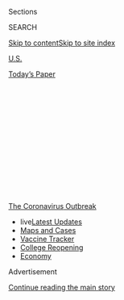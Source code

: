 <div id="app">

<div id="standalone-header">

<div class="interactive-masthead NYTAppHideMasthead css-qz70u6 e1suatyy0">

<div class="section css-ui9rw0 e1suatyy2">

<div class="css-eph4ug er09x8g0">

<div class="css-6n7j50">

</div>

<span class="css-1dv1kvn">Sections</span>

<div class="css-10488qs">

<span class="css-1dv1kvn">SEARCH</span>

</div>

[Skip to content](#site-content)[Skip to site
index](#site-index)

</div>

<div id="masthead-section-label" class="css-1wr3we4 eaxe0e00">

[U.S.](https://www.nytimes.com/section/us)

</div>

<div class="css-10698na e1huz5gh0">

</div>

</div>

<div id="masthead-bar-one" class="section hasLinks css-15hmgas e1csuq9d3">

<div class="css-uqyvli e1csuq9d0">

</div>

<div class="css-1uqjmks e1csuq9d1">

</div>

<div class="css-9e9ivx">

[](https://myaccount.nytimes.com/auth/login?response_type=cookie&client_id=vi)

</div>

<div class="css-1bvtpon e1csuq9d2">

[Today’s
Paper](https://www.nytimes.com/section/todayspaper)

</div>

</div>

</div>

<div class="css-1aor85t" style="opacity:0.000000001;z-index:-1;visibility:hidden">

<div class="css-1hqnpie">

<div class="css-epjblv">

<span class="css-17xtcya">[U.S.](/section/us)</span><span class="css-x15j1o">|</span><span class="css-fwqvlz">Tracking
the Real Coronavirus Death Toll in the United
States</span>

</div>

<div class="css-k008qs">

<div class="css-1iwv8en">

<span class="css-18z7m18"></span>

<div>

</div>

</div>

<span class="css-1n6z4y">https://nyti.ms/3foi8ja</span>

<div class="css-1705lsu">

<div class="css-4xjgmj">

<div class="css-4skfbu" data-role="toolbar" data-aria-label="Social Media Share buttons, Save button, and Comments Panel with current comment count" data-testid="share-tools">

  - 
  - 
  - 
  - 
    
    <div class="css-6n7j50">
    
    </div>

  - 

</div>

</div>

</div>

</div>

</div>

</div>

<div id="NYT_TOP_BANNER_REGION" class="css-mij9hh">

<div>

<div id="styln-prism-menu-1592847958612" class="section interactive-content interactive-size-medium css-1xxkt5x">

<div class="css-17ih8de interactive-body">

<div id="scroll-container" class="css-1gj85ro">

[<span class="styln-title-wrap"><span class="css-1pje3qr">The
Coronavirus</span><span class="css-1pje3qr">
Outbreak</span></span>](https://www.nytimes.com/news-event/coronavirus?action=click&pgtype=Article&state=default&region=TOP_BANNER&context=storylines_menu)

  - <span class="css-kqxiym" data-emphasize="true">live</span>[Latest
    Updates](https://www.nytimes.com/2020/08/04/world/coronavirus-cases.html?action=click&pgtype=Article&state=default&region=TOP_BANNER&context=storylines_menu)
  - [Maps and
    Cases](https://www.nytimes.com/interactive/2020/us/coronavirus-us-cases.html?action=click&pgtype=Article&state=default&region=TOP_BANNER&context=storylines_menu)
  - [Vaccine
    Tracker](https://www.nytimes.com/interactive/2020/science/coronavirus-vaccine-tracker.html?action=click&pgtype=Article&state=default&region=TOP_BANNER&context=storylines_menu)
  - [College
    Reopening](https://www.nytimes.com/2020/08/02/us/covid-college-reopening.html?action=click&pgtype=Article&state=default&region=TOP_BANNER&context=storylines_menu)
  - [Economy](https://www.nytimes.com/live/2020/08/04/business/stock-market-today-coronavirus?action=click&pgtype=Article&state=default&region=TOP_BANNER&context=storylines_menu)

</div>

</div>

</div>

</div>

</div>

<div id="top-wrapper" class="css-1sy8kpn">

<div id="top-slug" class="css-l9onyx">

Advertisement

</div>

[Continue reading the main
story](#after-top)

<div class="ad top-wrapper" style="text-align:center;height:100%;display:block;min-height:250px">

<div id="top" class="place-ad" data-position="top" data-size-key="top">

</div>

</div>

<div id="after-top">

</div>

</div>

</div>

<div id="site-content" data-role="main">

# Tracking the Real Coronavirus Death Toll in the United States

<div class="css-1vegfwe interactive-byline-container">

By [<span class="css-1baulvz" itemprop="name">Josh
Katz</span>](https://www.nytimes.com/by/josh-katz),
[<span class="css-1baulvz" itemprop="name">Denise
Lu</span>](https://www.nytimes.com/by/denise-lu) and
[<span class="css-1baulvz last-byline" itemprop="name">Margot
Sanger-Katz</span>](https://www.nytimes.com/by/margot-sanger-katz)Updated
July 29,
2020

</div>

<div id="interactive-standalone-sharetools" class="css-wkcogx">

<div>

<div class="interactive-sharetools css-9z2bwm" data-role="toolbar" data-aria-label="Social Media Share buttons, Save button, and Comments Panel with current comment count" data-testid="share-tools">

  - 
  - 
  - 
  - 
    
    <div class="css-6n7j50">
    
    </div>

</div>

</div>

</div>

<div id="coronavirus-death-toll-us" class="section interactive-standard interactive-content interactive-size-scoop css-uc81c" data-id="100000007118702">

<div class="css-17ih8de interactive-body">

<div class="g-story g-freebird g-max-limit" data-prd-dropzone-below-masthead="100000006938224" data-preview-slug="2020-05-01-coronavirus-excess-deaths">

<div class="g-asset g-embed g-asset-width-full" style="">

<div data-role="img">

<div id="g-2020-03-16-coronavirus-maps-embed" class="g-story g-freebird g-max-limit" data-prd-dropzone-below-masthead="100000006938224" data-preview-slug="2020-03-16-coronavirus-maps">

<div class="g-asset g-svelte breadcrumbs-wrap" style="max-width: 600px">

<div class="g-svelte" data-component="1">

<div class="breadcrumbs false svelte-u8xm87" style="--state-rows: 11;\n\t--country-rows: 2;\n\t--state-rows-medium: 18;\n\t--country-rows-medium: 3;\n\t--state-rows-small: 26;\n\t--country-rows-small: 5;">

<div class="breadcrumbs__buttons--wrap">

[World](https://www.nytimes.com/interactive/2020/world/coronavirus-maps.html)<span class="svelte-u8xm87"> 
</span>

COUNTRIES

<span class="svelte-u8xm87">| </span>
[U.S.A.](https://www.nytimes.com/interactive/2020/us/coronavirus-us-cases.html)<span class="svelte-u8xm87"> 
</span>

STATES

<span class="svelte-u8xm87">  </span>
[Testing](https://www.nytimes.com/interactive/2020/us/coronavirus-testing.html)

</div>

<div id="amp-menu-countries" class="breadcrumbs__menu breadcrumbs__menu--countries false svelte-u8xm87">

[Brazil](https://www.nytimes.com/interactive/2020/world/americas/brazil-coronavirus-cases.html)[Canada](https://www.nytimes.com/interactive/2020/world/canada/canada-coronavirus-cases.html)[France](https://www.nytimes.com/interactive/2020/world/europe/france-coronavirus-cases.html)[Germany](https://www.nytimes.com/interactive/2020/world/europe/germany-coronavirus-cases.html)[India](https://www.nytimes.com/interactive/2020/world/asia/india-coronavirus-cases.html)[Italy](https://www.nytimes.com/interactive/2020/world/europe/italy-coronavirus-cases.html)[Mexico](https://www.nytimes.com/interactive/2020/world/americas/mexico-coronavirus-cases.html)[Spain](https://www.nytimes.com/interactive/2020/world/europe/spain-coronavirus-cases.html)[U.K.](https://www.nytimes.com/interactive/2020/world/europe/united-kingdom-coronavirus-cases.html)

</div>

<div id="amp-menu-states" class="breadcrumbs__menu breadcrumbs__menu--states false svelte-u8xm87">

[Alabama](https://www.nytimes.com/interactive/2020/us/alabama-coronavirus-cases.html)[Alaska](https://www.nytimes.com/interactive/2020/us/alaska-coronavirus-cases.html)[Arizona](https://www.nytimes.com/interactive/2020/us/arizona-coronavirus-cases.html)[Arkansas](https://www.nytimes.com/interactive/2020/us/arkansas-coronavirus-cases.html)[California](https://www.nytimes.com/interactive/2020/us/california-coronavirus-cases.html)[Colorado](https://www.nytimes.com/interactive/2020/us/colorado-coronavirus-cases.html)[Connecticut](https://www.nytimes.com/interactive/2020/us/connecticut-coronavirus-cases.html)[Delaware](https://www.nytimes.com/interactive/2020/us/delaware-coronavirus-cases.html)[Florida](https://www.nytimes.com/interactive/2020/us/florida-coronavirus-cases.html)[Georgia](https://www.nytimes.com/interactive/2020/us/georgia-coronavirus-cases.html)[Hawaii](https://www.nytimes.com/interactive/2020/us/hawaii-coronavirus-cases.html)[Idaho](https://www.nytimes.com/interactive/2020/us/idaho-coronavirus-cases.html)[Illinois](https://www.nytimes.com/interactive/2020/us/illinois-coronavirus-cases.html)[Indiana](https://www.nytimes.com/interactive/2020/us/indiana-coronavirus-cases.html)[Iowa](https://www.nytimes.com/interactive/2020/us/iowa-coronavirus-cases.html)[Kansas](https://www.nytimes.com/interactive/2020/us/kansas-coronavirus-cases.html)[Kentucky](https://www.nytimes.com/interactive/2020/us/kentucky-coronavirus-cases.html)[Louisiana](https://www.nytimes.com/interactive/2020/us/louisiana-coronavirus-cases.html)[Maine](https://www.nytimes.com/interactive/2020/us/maine-coronavirus-cases.html)[Maryland](https://www.nytimes.com/interactive/2020/us/maryland-coronavirus-cases.html)[Massachusetts](https://www.nytimes.com/interactive/2020/us/massachusetts-coronavirus-cases.html)[Michigan](https://www.nytimes.com/interactive/2020/us/michigan-coronavirus-cases.html)[Minnesota](https://www.nytimes.com/interactive/2020/us/minnesota-coronavirus-cases.html)[Mississippi](https://www.nytimes.com/interactive/2020/us/mississippi-coronavirus-cases.html)[Missouri](https://www.nytimes.com/interactive/2020/us/missouri-coronavirus-cases.html)[Montana](https://www.nytimes.com/interactive/2020/us/montana-coronavirus-cases.html)[Nebraska](https://www.nytimes.com/interactive/2020/us/nebraska-coronavirus-cases.html)[Nevada](https://www.nytimes.com/interactive/2020/us/nevada-coronavirus-cases.html)[New
Hampshire](https://www.nytimes.com/interactive/2020/us/new-hampshire-coronavirus-cases.html)[New
Jersey](https://www.nytimes.com/interactive/2020/us/new-jersey-coronavirus-cases.html)[New
Mexico](https://www.nytimes.com/interactive/2020/us/new-mexico-coronavirus-cases.html)[New
York](https://www.nytimes.com/interactive/2020/us/new-york-coronavirus-cases.html)[North
Carolina](https://www.nytimes.com/interactive/2020/us/north-carolina-coronavirus-cases.html)[North
Dakota](https://www.nytimes.com/interactive/2020/us/north-dakota-coronavirus-cases.html)[Ohio](https://www.nytimes.com/interactive/2020/us/ohio-coronavirus-cases.html)[Oklahoma](https://www.nytimes.com/interactive/2020/us/oklahoma-coronavirus-cases.html)[Oregon](https://www.nytimes.com/interactive/2020/us/oregon-coronavirus-cases.html)[Pennsylvania](https://www.nytimes.com/interactive/2020/us/pennsylvania-coronavirus-cases.html)[Puerto
Rico](https://www.nytimes.com/interactive/2020/us/puerto-rico-coronavirus-cases.html)[Rhode
Island](https://www.nytimes.com/interactive/2020/us/rhode-island-coronavirus-cases.html)[South
Carolina](https://www.nytimes.com/interactive/2020/us/south-carolina-coronavirus-cases.html)[South
Dakota](https://www.nytimes.com/interactive/2020/us/south-dakota-coronavirus-cases.html)[Tennessee](https://www.nytimes.com/interactive/2020/us/tennessee-coronavirus-cases.html)[Texas](https://www.nytimes.com/interactive/2020/us/texas-coronavirus-cases.html)[Utah](https://www.nytimes.com/interactive/2020/us/utah-coronavirus-cases.html)[Vermont](https://www.nytimes.com/interactive/2020/us/vermont-coronavirus-cases.html)[Virginia](https://www.nytimes.com/interactive/2020/us/virginia-coronavirus-cases.html)[Washington](https://www.nytimes.com/interactive/2020/us/washington-coronavirus-cases.html)[Washington,
D.C.](https://www.nytimes.com/interactive/2020/us/washington-dc-coronavirus-cases.html)[West
Virginia](https://www.nytimes.com/interactive/2020/us/west-virginia-coronavirus-cases.html)[Wisconsin](https://www.nytimes.com/interactive/2020/us/wisconsin-coronavirus-cases.html)[Wyoming](https://www.nytimes.com/interactive/2020/us/wyoming-coronavirus-cases.html)

</div>

<span class="svelte-u8xm87">  </span>

</div>

</div>

</div>

</div>

</div>

</div>

<div class="g-container g-update-container">

What’s new:

<div class="g-container g-list-circle">

There are now only three states where the number of deaths since March
looks like it does in a normal year.

</div>

</div>

The coronavirus pandemic has killed so many Americans that the patterns
of death in nearly every state look aberrant when compared to recent
history. A New York Times analysis of estimates from the [Centers for
Disease Control and
Prevention](https://www.cdc.gov/nchs/nvss/vsrr/covid19/excess_deaths.htm)
shows just how many lives are being lost in the pandemic, as some people
die from the virus itself and others from the upheaval it has
brought.

<div class="g-asset g-graphic" style="max-width: 600px">

### U.S. Deaths <span class="hedspan above">Above</span> or <span class="hedspan below">Below</span> Normal

<div data-role="img">

<div class="us-wrap g-loading">

</div>

</div>

<div class="g-source">

<span class="g-credit">Note: The chart shows the difference between
measured deaths and expected deaths each week. Deaths above the expected
number are considered to be “excess deaths.”</span>

</div>

</div>

Nationwide, 190,600 more people have died than usual from March 15 to
July 18, according to C.D.C. estimates, which adjust current death
records to account for typical reporting lags. That number is 50,000
higher than the official count of coronavirus deaths for that period.
Higher-than-normal death rates are now widespread across the country;
only Alaska, Hawaii and Maine show numbers that look similar to recent
years.

Our analysis examines deaths from all causes — not just confirmed cases
of coronavirus — beginning in mid-March when the virus took hold. That
allows comparisons that don’t depend on the availability of coronavirus
tests in a given place or on the accuracy of cause-of-death reporting.
What it shows is that some places have seen [staggering death
tolls](https://www.nytimes.com/interactive/2020/04/27/upshot/coronavirus-deaths-new-york-city.html),
while a few states have experienced fewer deaths, but enough to clearly
differentiate this year from a typical one.

New York City, an early epicenter of the U.S. outbreak, has so far
experienced the most extreme increase in deaths, which surged to seven
times the usual number during the peak of its coronavirus outbreak. But
as the pandemic has spread across the country, New York is not the only
place where the death counts are far above normal levels.

Over time, the number of states with deaths at least 10 percent above
normal levels has grown, and includes states in not just the Northeast,
but also the South, West and
Midwest.

## <span class="g-balancer" data-id="6">Where deaths are far above normal</span>

<div class="g-asset g-graphic" style="max-width: 1050px">

### Deaths <span class="hedspan above">above</span> or <span class="hedspan below">below</span> normal, by location

#### Deaths in these places are at least 10 percent higher than the normal level.

<div data-role="img">

<div class="states-wrap high-excess g-loading">

<div class="bigwrap">

</div>

</div>

</div>

</div>

Counting deaths takes time and many states are weeks or months behind in
reporting. These estimates from the C.D.C. are adjusted based on how
mortality data has lagged in previous years. Even with this adjustment,
it’s possible they could be an underestimate of the complete death toll
if increased mortality is causing states to lag more than they have in
the past or if states have changed their reporting systems.
Pennsylvania’s death counts, for example, have lagged behind the
state’s usual rate of reporting all year, according to the C.D.C.

But comparing recent totals of deaths from all causes can provide a more
complete picture of the pandemic’s impact than tracking only deaths of
people with confirmed diagnoses. Epidemiologists refer to fatalities in
the gap between the observed and normal numbers of deaths as “excess
deaths.”

Through July 18, estimated excess deaths were about 36 percent higher
than the official coronavirus fatality count. If this pattern holds for
the rest of the country, it would put the current death toll at about
204,000 people.

Many epidemiologists believe measuring excess deaths is [the best
way](https://www.thelancet.com/journals/lancet/article/PIIS0140-6736\(20\)30933-8/fulltext)
to assess the impact of the virus in real time. It shows how the virus
is altering normal patterns of mortality. The high numbers from the
coronavirus pandemic period undermine arguments that the virus is merely
killing vulnerable people who would have died
anyway.

<div class="g-ad">

<div id="mid2" class="place-ad" data-position="mid2" data-size-key="default">

</div>

</div>

Our charts show weekly deaths above or below normal. They include weeks
in which the C.D.C. estimates the data to be at least 90 percent
complete or estimated deaths are above expected death numbers. Because
states vary somewhat in their speed in reporting deaths to the federal
government, these state charts show death trends for slightly different
time periods.

Recent totals were compared with a simple model of expected deaths based
on the number of deaths in the past three years, adjusted to account for
trends over time, like population changes.

Public health researchers use such methods to measure the impact of
catastrophic events when official measures of mortality are flawed.

Measuring excess deaths does not tell us precisely how each person died.
It is likely that most of the excess deaths in this period are because
of the coronavirus itself, given the dangerousness of the virus and the
[well-documented](https://www.nytimes.com/2020/04/18/health/cdc-coronavirus-lab-contamination-testing.html)
[problems](https://www.nytimes.com/2020/04/15/us/coronavirus-testing-trump.html)
[with
testing](https://www.nytimes.com/2020/03/28/us/testing-coronavirus-pandemic.html).
But it is also possible that deaths from other causes have risen too, as
hospitals in some hot spots have become overwhelmed and people have been
scared to [seek care for
ailments](https://www.nytimes.com/2020/04/06/well/live/coronavirus-doctors-hospitals-emergency-care-heart-attack-stroke.html)
that are typically survivable. Some causes of death may be declining, as
people stay inside more, drive less and limit their contact with others.

Even in a normal year, it takes up to eight weeks for full death counts
to be reported by the C.D.C. But this is not a normal year, and it is
possible that because of the unusual number of recent deaths and the
stresses they are placing on medical examiners and public health
officials, the totals will take even longer than usual to become
complete. We will keep updating the numbers regularly as new data
becomes
available.

## <span class="g-balancer" data-id="7">Where deaths are somewhat above normal</span>

In another group of states, the increases in deaths were more modest but
still higher than
normal.

<div class="g-asset g-graphic" style="max-width: 1050px">

### Deaths <span class="hedspan above">above</span> or <span class="hedspan below">below</span> normal, by location

#### Deaths in these places are elevated, but less than 10 percent above the normal level.

<div data-role="img">

<div class="states-wrap low-excess g-loading">

<div class="bigwrap">

</div>

</div>

</div>

</div>

## <span class="g-balancer" data-id="8">Where deaths look normal, in the data  
reported so far</span>

There are only four states that appear to have been largely spared from
an unusual number of deaths during this period and show death numbers
that look similar to those in a normal year. Two of those states —
Alaska and Hawaii — are outside the continental
U.S.

<div class="g-asset g-graphic" style="max-width: 1050px">

### Deaths <span class="hedspan above">above</span> or <span class="hedspan below">below</span> normal, by location

#### These places have few excess deaths.

<div data-role="img">

<div class="states-wrap no-excess g-loading">

<div class="bigwrap">

</div>

</div>

</div>

</div>

## <span class="g-balancer" data-id="9">How excess deaths compare with the official coronavirus counts</span>

In many states with excess deaths, the total number of them exceeded the
official number of measured Covid-19 deaths. Given the ongoing
[limitations on coronavirus
testing](https://www.nytimes.com/interactive/2020/04/17/us/coronavirus-testing-states.html)
in the United States, these gaps are not a big surprise. Similar gaps
have been found in [other
countries](https://www.nytimes.com/interactive/2020/04/21/world/coronavirus-missing-deaths.html)
with high numbers of Covid-19 deaths.

<div class="g-asset g-graphic" style="max-width: 600px">

<div data-role="img">

<table>
<thead>
<tr class="header">
<th>Area</th>
<th>PCT. above normal</th>
<th>Excess deaths</th>
<th></th>
<th>Reported Covid-19 deaths</th>
<th></th>
<th>Gap</th>
</tr>
</thead>
<tbody>
<tr class="odd">
<td><span class="long">United States</span> <span class="short">United States</span><br />
<span class="period">March 15 - July 18</span></td>
<td>+20%</td>
<td>190,600</td>
<td></td>
<td>139,901</td>
<td></td>
<td>50,600</td>
</tr>
<tr class="even">
<td><span class="long">New York City</span> <span class="short">N.Y.C.</span><br />
<span class="period">March 15 - July 18</span></td>
<td>+150%</td>
<td>27,100</td>
<td></td>
<td>22,858</td>
<td></td>
<td>4,300</td>
</tr>
<tr class="odd">
<td><span class="long">New Jersey</span> <span class="short">N.J.</span><br />
<span class="period">March 15 - July 18</span></td>
<td>+73%</td>
<td>18,000</td>
<td></td>
<td>15,697</td>
<td></td>
<td>2,300</td>
</tr>
<tr class="even">
<td><span class="long">New York (excluding N.Y.C.)</span> <span class="short">N.Y. (excluding N.Y.C.)</span><br />
<span class="period">March 15 - July 18</span></td>
<td>+42%</td>
<td>14,200</td>
<td></td>
<td>9,307</td>
<td></td>
<td>4,900</td>
</tr>
<tr class="odd">
<td><span class="long">Pennsylvania</span> <span class="short">Pa.</span><br />
<span class="period">March 15 - July 18</span></td>
<td>+29%</td>
<td>13,000</td>
<td></td>
<td>7,068</td>
<td></td>
<td>5,900</td>
</tr>
<tr class="even">
<td><span class="long">California</span> <span class="short">Calif.</span><br />
<span class="period">March 15 - July 18</span></td>
<td>+13%</td>
<td>12,100</td>
<td></td>
<td>7,692</td>
<td></td>
<td>4,400</td>
</tr>
<tr class="odd">
<td><span class="long">Texas</span> <span class="short">Tex.</span><br />
<span class="period">March 15 - July 18</span></td>
<td>+16%</td>
<td>11,200</td>
<td></td>
<td>3,972</td>
<td></td>
<td>7,300</td>
</tr>
<tr class="even">
<td><span class="long">Illinois</span> <span class="short">Ill.</span><br />
<span class="period">March 15 - July 18</span></td>
<td>+30%</td>
<td>10,300</td>
<td></td>
<td>7,486</td>
<td></td>
<td>2,900</td>
</tr>
<tr class="odd">
<td><span class="long">Michigan</span> <span class="short">Mich.</span><br />
<span class="period">March 15 - July 18</span></td>
<td>+28%</td>
<td>9,400</td>
<td></td>
<td>6,367</td>
<td></td>
<td>3,000</td>
</tr>
<tr class="even">
<td><span class="long">Florida</span> <span class="short">Fla.</span><br />
<span class="period">March 15 - July 18</span></td>
<td>+12%</td>
<td>8,500</td>
<td></td>
<td>4,891</td>
<td></td>
<td>3,600</td>
</tr>
<tr class="odd">
<td><span class="long">Massachusetts</span> <span class="short">Mass.</span><br />
<span class="period">March 15 - July 18</span></td>
<td>+42%</td>
<td>8,200</td>
<td></td>
<td>8,419</td>
<td></td>
<td>—</td>
</tr>
<tr class="even">
<td><span class="long">Connecticut</span> <span class="short">Conn.</span><br />
<span class="period">March 15 - June 13</span></td>
<td>+72%</td>
<td>5,600</td>
<td></td>
<td>4,186</td>
<td></td>
<td>1,400</td>
</tr>
<tr class="odd">
<td><span class="long">Arizona</span> <span class="short">Ariz.</span><br />
<span class="period">March 15 - July 18</span></td>
<td>+25%</td>
<td>5,200</td>
<td></td>
<td>2,733</td>
<td></td>
<td>2,500</td>
</tr>
<tr class="even">
<td><span class="long">Maryland</span> <span class="short">Md.</span><br />
<span class="period">March 15 - July 18</span></td>
<td>+30%</td>
<td>5,100</td>
<td></td>
<td>3,368</td>
<td></td>
<td>1,700</td>
</tr>
<tr class="odd">
<td><span class="long">Ohio</span> <span class="short">Ohio</span><br />
<span class="period">March 15 - July 11</span></td>
<td>+12%</td>
<td>4,700</td>
<td></td>
<td>3,036</td>
<td></td>
<td>1,600</td>
</tr>
<tr class="even">
<td><span class="long">Louisiana</span> <span class="short">La.</span><br />
<span class="period">March 15 - July 11</span></td>
<td>+31%</td>
<td>4,500</td>
<td></td>
<td>3,402</td>
<td></td>
<td>1,100</td>
</tr>
<tr class="odd">
<td><span class="long">Georgia</span> <span class="short">Ga.</span><br />
<span class="period">March 15 - July 18</span></td>
<td>+14%</td>
<td>4,100</td>
<td></td>
<td>3,104</td>
<td></td>
<td>1,000</td>
</tr>
<tr class="even">
<td><span class="long">Indiana</span> <span class="short">Ind.</span><br />
<span class="period">March 15 - July 18</span></td>
<td>+17%</td>
<td>3,800</td>
<td></td>
<td>2,820</td>
<td></td>
<td>1,000</td>
</tr>
<tr class="odd">
<td><span class="long">Virginia</span> <span class="short">Va.</span><br />
<span class="period">March 15 - July 18</span></td>
<td>+16%</td>
<td>3,800</td>
<td></td>
<td>2,024</td>
<td></td>
<td>1,700</td>
</tr>
<tr class="even">
<td><span class="long">South Carolina</span> <span class="short">S.C.</span><br />
<span class="period">March 15 - July 18</span></td>
<td>+16%</td>
<td>2,800</td>
<td></td>
<td>1,135</td>
<td></td>
<td>1,600</td>
</tr>
<tr class="odd">
<td><span class="long">Colorado</span> <span class="short">Colo.</span><br />
<span class="period">March 15 - July 18</span></td>
<td>+19%</td>
<td>2,500</td>
<td></td>
<td>1,751</td>
<td></td>
<td>800</td>
</tr>
<tr class="even">
<td><span class="long">Mississippi</span> <span class="short">Miss.</span><br />
<span class="period">March 15 - July 18</span></td>
<td>+22%</td>
<td>2,400</td>
<td></td>
<td>1,346</td>
<td></td>
<td>1,000</td>
</tr>
<tr class="odd">
<td><span class="long">Alabama</span> <span class="short">Ala.</span><br />
<span class="period">March 15 - July 18</span></td>
<td>+13%</td>
<td>2,300</td>
<td></td>
<td>1,286</td>
<td></td>
<td>1,000</td>
</tr>
<tr class="even">
<td><span class="long">Missouri</span> <span class="short">Mo.</span><br />
<span class="period">March 15 - July 18</span></td>
<td>+9%</td>
<td>1,900</td>
<td></td>
<td>1,158</td>
<td></td>
<td>700</td>
</tr>
<tr class="odd">
<td><span class="long">Minnesota</span> <span class="short">Minn.</span><br />
<span class="period">March 15 - July 18</span></td>
<td>+12%</td>
<td>1,800</td>
<td></td>
<td>1,578</td>
<td></td>
<td>200</td>
</tr>
<tr class="even">
<td><span class="long">North Carolina</span> <span class="short">N.C.</span><br />
<span class="period">March 15 - June 6</span></td>
<td>+8%</td>
<td>1,700</td>
<td></td>
<td>1,020</td>
<td></td>
<td>700</td>
</tr>
<tr class="odd">
<td><span class="long">Washington State</span> <span class="short">Wash.</span><br />
<span class="period">March 15 - July 18</span></td>
<td>+9%</td>
<td>1,600</td>
<td></td>
<td>1,469</td>
<td></td>
<td>200</td>
</tr>
<tr class="even">
<td><span class="long">Tennessee</span> <span class="short">Tenn.</span><br />
<span class="period">March 15 - July 18</span></td>
<td>+6%</td>
<td>1,500</td>
<td></td>
<td>828</td>
<td></td>
<td>600</td>
</tr>
<tr class="odd">
<td><span class="long">Wisconsin</span> <span class="short">Wis.</span><br />
<span class="period">March 15 - July 11</span></td>
<td>+8%</td>
<td>1,400</td>
<td></td>
<td>829</td>
<td></td>
<td>500</td>
</tr>
<tr class="even">
<td><span class="long">Puerto Rico</span> <span class="short">P.R.</span><br />
<span class="period">March 15 - June 27</span></td>
<td>+14%</td>
<td>1,000</td>
<td></td>
<td>152</td>
<td></td>
<td>900</td>
</tr>
<tr class="odd">
<td><span class="long">New Mexico</span> <span class="short">N.M.</span><br />
<span class="period">March 15 - July 18</span></td>
<td>+16%</td>
<td>1,000</td>
<td></td>
<td>569</td>
<td></td>
<td>400</td>
</tr>
<tr class="even">
<td><span class="long">Kentucky</span> <span class="short">Ky.</span><br />
<span class="period">March 15 - July 11</span></td>
<td>+7%</td>
<td>1,000</td>
<td></td>
<td>647</td>
<td></td>
<td>300</td>
</tr>
<tr class="odd">
<td><span class="long">Washington, D.C.</span> <span class="short">D.C.</span><br />
<span class="period">March 15 - July 18</span></td>
<td>+50%</td>
<td>900</td>
<td></td>
<td>578</td>
<td></td>
<td>400</td>
</tr>
<tr class="even">
<td><span class="long">Delaware</span> <span class="short">Del.</span><br />
<span class="period">March 15 - July 18</span></td>
<td>+30%</td>
<td>900</td>
<td></td>
<td>523</td>
<td></td>
<td>400</td>
</tr>
<tr class="odd">
<td><span class="long">Rhode Island</span> <span class="short">R.I.</span><br />
<span class="period">March 15 - June 20</span></td>
<td>+32%</td>
<td>900</td>
<td></td>
<td>894</td>
<td></td>
<td>10</td>
</tr>
<tr class="even">
<td><span class="long">Nevada</span> <span class="short">Nev.</span><br />
<span class="period">March 15 - July 18</span></td>
<td>+8%</td>
<td>700</td>
<td></td>
<td>647</td>
<td></td>
<td>80</td>
</tr>
<tr class="odd">
<td><span class="long">Arkansas</span> <span class="short">Ark.</span><br />
<span class="period">March 15 - July 18</span></td>
<td>+7%</td>
<td>700</td>
<td></td>
<td>357</td>
<td></td>
<td>300</td>
</tr>
<tr class="even">
<td><span class="long">Iowa</span> <span class="short">Iowa</span><br />
<span class="period">March 15 - July 18</span></td>
<td>+7%</td>
<td>700</td>
<td></td>
<td>790</td>
<td></td>
<td>—</td>
</tr>
<tr class="odd">
<td><span class="long">New Hampshire</span> <span class="short">N.H.</span><br />
<span class="period">March 15 - July 18</span></td>
<td>+15%</td>
<td>600</td>
<td></td>
<td>396</td>
<td></td>
<td>200</td>
</tr>
<tr class="even">
<td><span class="long">Oregon</span> <span class="short">Ore.</span><br />
<span class="period">March 15 - July 18</span></td>
<td>+5%</td>
<td>500</td>
<td></td>
<td>258</td>
<td></td>
<td>300</td>
</tr>
<tr class="odd">
<td><span class="long">Oklahoma</span> <span class="short">Okla.</span><br />
<span class="period">March 15 - July 4</span></td>
<td>+5%</td>
<td>500</td>
<td></td>
<td>398</td>
<td></td>
<td>100</td>
</tr>
<tr class="even">
<td><span class="long">Utah</span> <span class="short">Utah</span><br />
<span class="period">March 15 - July 18</span></td>
<td>+7%</td>
<td>400</td>
<td></td>
<td>243</td>
<td></td>
<td>200</td>
</tr>
<tr class="odd">
<td><span class="long">Kansas</span> <span class="short">Kan.</span><br />
<span class="period">March 15 - July 18</span></td>
<td>+5%</td>
<td>400</td>
<td></td>
<td>311</td>
<td></td>
<td>100</td>
</tr>
<tr class="even">
<td><span class="long">Nebraska</span> <span class="short">Neb.</span><br />
<span class="period">March 15 - July 4</span></td>
<td>+7%</td>
<td>300</td>
<td></td>
<td>285</td>
<td></td>
<td>70</td>
</tr>
<tr class="odd">
<td><span class="long">Vermont</span> <span class="short">Vt.</span><br />
<span class="period">March 15 - July 18</span></td>
<td>+15%</td>
<td>200</td>
<td></td>
<td>56</td>
<td></td>
<td>200</td>
</tr>
<tr class="even">
<td><span class="long">Idaho</span> <span class="short">Idaho</span><br />
<span class="period">March 15 - July 18</span></td>
<td>+5%</td>
<td>200</td>
<td></td>
<td>120</td>
<td></td>
<td>100</td>
</tr>
<tr class="odd">
<td><span class="long">Montana</span> <span class="short">Mont.</span><br />
<span class="period">March 15 - July 18</span></td>
<td>+5%</td>
<td>100</td>
<td></td>
<td>37</td>
<td></td>
<td>100</td>
</tr>
<tr class="even">
<td><span class="long">West Virginia</span> <span class="short">W.Va.</span><br />
<span class="period">March 15 - May 30</span></td>
<td>+3%</td>
<td>100</td>
<td></td>
<td>75</td>
<td></td>
<td>80</td>
</tr>
<tr class="odd">
<td><span class="long">North Dakota</span> <span class="short">N.D.</span><br />
<span class="period">March 15 - July 18</span></td>
<td>+5%</td>
<td>100</td>
<td></td>
<td>94</td>
<td></td>
<td>20</td>
</tr>
<tr class="even">
<td><span class="long">Maine</span> <span class="short">Me.</span><br />
<span class="period">March 15 - July 18</span></td>
<td>+2%</td>
<td>100</td>
<td></td>
<td>117</td>
<td></td>
<td>—</td>
</tr>
<tr class="odd">
<td><span class="long">South Dakota</span> <span class="short">S.D.</span><br />
<span class="period">March 15 - July 18</span></td>
<td>+4%</td>
<td>100</td>
<td></td>
<td>115</td>
<td></td>
<td>—</td>
</tr>
<tr class="even">
<td><span class="long">Wyoming</span> <span class="short">Wyo.</span><br />
<span class="period">March 15 - July 4</span></td>
<td>+7%</td>
<td>100</td>
<td></td>
<td>20</td>
<td></td>
<td>80</td>
</tr>
<tr class="odd">
<td><span class="long">Alaska</span> <span class="short">Alaska</span><br />
<span class="period">March 15 - July 11</span></td>
<td>Below normal</td>
<td>&lt;0</td>
<td></td>
<td>15</td>
<td></td>
<td>—</td>
</tr>
<tr class="even">
<td><span class="long">Hawaii</span> <span class="short">Hawaii</span><br />
<span class="period">March 15 - July 11</span></td>
<td>Below normal</td>
<td>&lt;0</td>
<td></td>
<td>19</td>
<td></td>
<td>—</td>
</tr>
</tbody>
</table>

</div>

</div>

## <span class="g-balancer" data-id="10">Tracking the Coronavirus</span>

<div class="g-asset g-embed g-asset-width-full" style="">

<div data-role="img">

<div id="g-2020-03-16-coronavirus-maps-embed" class="g-story g-freebird g-max-limit" data-prd-dropzone-below-masthead="100000006938224" data-preview-slug="2020-03-16-coronavirus-maps">

<div class="g-asset g-svelte g-footer-nav" style="max-width: 600px">

<div class="g-svelte" data-component="1">

<div class="nav-wrap svelte-idrnru">

  - [World](https://www.nytimes.com/interactive/2020/world/coronavirus-maps.html)
  - [World
    Deaths](https://www.nytimes.com/interactive/2020/04/21/world/coronavirus-missing-deaths.html)
  - [U.S.
    Cities](https://www.nytimes.com/interactive/2020/04/23/upshot/five-ways-to-monitor-coronavirus-outbreak-us.html)
  - [U.S.
    Deaths](https://www.nytimes.com/interactive/2020/05/05/us/coronavirus-death-toll-us.html)
  - [Testing](https://www.nytimes.com/interactive/2020/us/coronavirus-testing.html)
  - [Nursing
    homes](https://www.nytimes.com/interactive/2020/us/coronavirus-nursing-homes.html)
  - [New York
    City](https://www.nytimes.com/interactive/2020/nyregion/new-york-city-coronavirus-cases.html)
  - [Reopening](https://www.nytimes.com/interactive/2020/us/states-reopen-map-coronavirus.html)
  - [Vaccines](https://www.nytimes.com/interactive/2020/science/coronavirus-vaccine-tracker.html)

Countries

  - [Brazil](https://www.nytimes.com/interactive/2020/world/americas/brazil-coronavirus-cases.html)
  - [Canada](https://www.nytimes.com/interactive/2020/world/canada/canada-coronavirus-cases.html)
  - [France](https://www.nytimes.com/interactive/2020/world/europe/france-coronavirus-cases.html)
  - [Germany](https://www.nytimes.com/interactive/2020/world/europe/germany-coronavirus-cases.html)
  - [India](https://www.nytimes.com/interactive/2020/world/asia/india-coronavirus-cases.html)
  - [Italy](https://www.nytimes.com/interactive/2020/world/europe/italy-coronavirus-cases.html)
  - [Mexico](https://www.nytimes.com/interactive/2020/world/americas/mexico-coronavirus-cases.html)
  - [Spain](https://www.nytimes.com/interactive/2020/world/europe/spain-coronavirus-cases.html)
  - [U.K.](https://www.nytimes.com/interactive/2020/world/europe/united-kingdom-coronavirus-cases.html)
  - [United
    States](https://www.nytimes.com/interactive/2020/us/coronavirus-us-cases.html)

State by
    state

  - [Alabama](https://www.nytimes.com/interactive/2020/us/alabama-coronavirus-cases.html)
  - [Alaska](https://www.nytimes.com/interactive/2020/us/alaska-coronavirus-cases.html)
  - [Arizona](https://www.nytimes.com/interactive/2020/us/arizona-coronavirus-cases.html)
  - [Arkansas](https://www.nytimes.com/interactive/2020/us/arkansas-coronavirus-cases.html)
  - [California](https://www.nytimes.com/interactive/2020/us/california-coronavirus-cases.html)
  - [Colorado](https://www.nytimes.com/interactive/2020/us/colorado-coronavirus-cases.html)
  - [Connecticut](https://www.nytimes.com/interactive/2020/us/connecticut-coronavirus-cases.html)
  - [Delaware](https://www.nytimes.com/interactive/2020/us/delaware-coronavirus-cases.html)
  - [Florida](https://www.nytimes.com/interactive/2020/us/florida-coronavirus-cases.html)
  - [Georgia](https://www.nytimes.com/interactive/2020/us/georgia-coronavirus-cases.html)
  - [Hawaii](https://www.nytimes.com/interactive/2020/us/hawaii-coronavirus-cases.html)
  - [Idaho](https://www.nytimes.com/interactive/2020/us/idaho-coronavirus-cases.html)
  - [Illinois](https://www.nytimes.com/interactive/2020/us/illinois-coronavirus-cases.html)
  - [Indiana](https://www.nytimes.com/interactive/2020/us/indiana-coronavirus-cases.html)
  - [Iowa](https://www.nytimes.com/interactive/2020/us/iowa-coronavirus-cases.html)
  - [Kansas](https://www.nytimes.com/interactive/2020/us/kansas-coronavirus-cases.html)
  - [Kentucky](https://www.nytimes.com/interactive/2020/us/kentucky-coronavirus-cases.html)
  - [Louisiana](https://www.nytimes.com/interactive/2020/us/louisiana-coronavirus-cases.html)
  - [Maine](https://www.nytimes.com/interactive/2020/us/maine-coronavirus-cases.html)
  - [Maryland](https://www.nytimes.com/interactive/2020/us/maryland-coronavirus-cases.html)
  - [Massachusetts](https://www.nytimes.com/interactive/2020/us/massachusetts-coronavirus-cases.html)
  - [Michigan](https://www.nytimes.com/interactive/2020/us/michigan-coronavirus-cases.html)
  - [Minnesota](https://www.nytimes.com/interactive/2020/us/minnesota-coronavirus-cases.html)
  - [Mississippi](https://www.nytimes.com/interactive/2020/us/mississippi-coronavirus-cases.html)
  - [Missouri](https://www.nytimes.com/interactive/2020/us/missouri-coronavirus-cases.html)
  - [Montana](https://www.nytimes.com/interactive/2020/us/montana-coronavirus-cases.html)
  - [Nebraska](https://www.nytimes.com/interactive/2020/us/nebraska-coronavirus-cases.html)
  - [Nevada](https://www.nytimes.com/interactive/2020/us/nevada-coronavirus-cases.html)
  - [New
    Hampshire](https://www.nytimes.com/interactive/2020/us/new-hampshire-coronavirus-cases.html)
  - [New
    Jersey](https://www.nytimes.com/interactive/2020/us/new-jersey-coronavirus-cases.html)
  - [New
    Mexico](https://www.nytimes.com/interactive/2020/us/new-mexico-coronavirus-cases.html)
  - [New
    York](https://www.nytimes.com/interactive/2020/us/new-york-coronavirus-cases.html)
  - [North
    Carolina](https://www.nytimes.com/interactive/2020/us/north-carolina-coronavirus-cases.html)
  - [North
    Dakota](https://www.nytimes.com/interactive/2020/us/north-dakota-coronavirus-cases.html)
  - [Ohio](https://www.nytimes.com/interactive/2020/us/ohio-coronavirus-cases.html)
  - [Oklahoma](https://www.nytimes.com/interactive/2020/us/oklahoma-coronavirus-cases.html)
  - [Oregon](https://www.nytimes.com/interactive/2020/us/oregon-coronavirus-cases.html)
  - [Pennsylvania](https://www.nytimes.com/interactive/2020/us/pennsylvania-coronavirus-cases.html)
  - [Puerto
    Rico](https://www.nytimes.com/interactive/2020/us/puerto-rico-coronavirus-cases.html)
  - [Rhode
    Island](https://www.nytimes.com/interactive/2020/us/rhode-island-coronavirus-cases.html)
  - [South
    Carolina](https://www.nytimes.com/interactive/2020/us/south-carolina-coronavirus-cases.html)
  - [South
    Dakota](https://www.nytimes.com/interactive/2020/us/south-dakota-coronavirus-cases.html)
  - [Tennessee](https://www.nytimes.com/interactive/2020/us/tennessee-coronavirus-cases.html)
  - [Texas](https://www.nytimes.com/interactive/2020/us/texas-coronavirus-cases.html)
  - [Utah](https://www.nytimes.com/interactive/2020/us/utah-coronavirus-cases.html)
  - [Vermont](https://www.nytimes.com/interactive/2020/us/vermont-coronavirus-cases.html)
  - [Virginia](https://www.nytimes.com/interactive/2020/us/virginia-coronavirus-cases.html)
  - [Washington](https://www.nytimes.com/interactive/2020/us/washington-coronavirus-cases.html)
  - [Washington,
    D.C.](https://www.nytimes.com/interactive/2020/us/washington-dc-coronavirus-cases.html)
  - [West
    Virginia](https://www.nytimes.com/interactive/2020/us/west-virginia-coronavirus-cases.html)
  - [Wisconsin](https://www.nytimes.com/interactive/2020/us/wisconsin-coronavirus-cases.html)
  - [Wyoming](https://www.nytimes.com/interactive/2020/us/wyoming-coronavirus-cases.html)

</div>

</div>

</div>

</div>

</div>

</div>

</div>

<div class="g-asset g-methodology">

Methodology

Total death numbers are estimates from the [Centers for Disease Control
and
Prevention](https://www.cdc.gov/nchs/nvss/vsrr/covid19/excess_deaths.htm),
based on death certificates counted by the centers, adjusted to account
for typical lags in the reporting of deaths. Coronavirus death numbers
are from the [New York Times
database](https://www.nytimes.com/interactive/2020/us/coronavirus-us-cases.html)
of reports from state and local health agencies and hospitals. Covid-19
deaths include both confirmed and probable deaths from the virus.

We have not included weeks where reported deaths were less than 50
percent of the C.D.C. estimate.

Expected deaths were calculated with a simple model based on the weekly
number of all-cause deaths from 2017 to 2019 released by the [Centers
for Disease Control and
Prevention](https://www.cdc.gov/nchs/nvss/vsrr/covid19/index.htm),
adjusted to account for trends, like population changes, over time.

Excess death numbers are
rounded.

</div>

</div>

</div>

</div>

<div id="standalone-footer">

<div>

<div>

<div id="interactive-footer-wrapper">

<div class="css-i29ckm">

<div class="interactive-sharetools css-9z2bwm" data-role="toolbar" data-aria-label="Social Media Share buttons, Save button, and Comments Panel with current comment count" data-testid="share-tools">

  - 
  - 
  - 
  - 
    
    <div class="css-6n7j50">
    
    </div>

</div>

</div>

<div>

</div>

<div id="bottom-wrapper" class="css-1ede5it">

<div id="bottom-slug" class="css-l9onyx">

Advertisement

</div>

[Continue reading the main
story](#after-bottom)

<div id="bottom" class="ad bottom-wrapper" style="text-align:center;height:100%;display:block;min-height:90px">

</div>

<div id="after-bottom">

</div>

</div>

## Site Index

<div>

</div>

## Site Information Navigation

  - [© <span>2020</span> <span>The New York Times
    Company</span>](https://help.nytimes.com/hc/en-us/articles/115014792127-Copyright-notice)

<!-- end list -->

  - [NYTCo](https://www.nytco.com/)
  - [Contact
    Us](https://help.nytimes.com/hc/en-us/articles/115015385887-Contact-Us)
  - [Work with us](https://www.nytco.com/careers/)
  - [Advertise](https://nytmediakit.com/)
  - [T Brand Studio](http://www.tbrandstudio.com/)
  - [Your Ad
    Choices](https://www.nytimes.com/privacy/cookie-policy#how-do-i-manage-trackers)
  - [Privacy](https://www.nytimes.com/privacy)
  - [Terms of
    Service](https://help.nytimes.com/hc/en-us/articles/115014893428-Terms-of-service)
  - [Terms of
    Sale](https://help.nytimes.com/hc/en-us/articles/115014893968-Terms-of-sale)
  - [Site
    Map](https://spiderbites.nytimes.com)
  - [Help](https://help.nytimes.com/hc/en-us)
  - [Subscriptions](https://www.nytimes.com/subscription?campaignId=37WXW)

</div>

</div>

</div>

</div>

</div>

